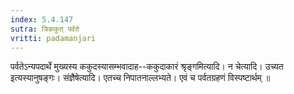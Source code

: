 ```yaml
---
index: 5.4.147
sutra: त्रिककुत् पर्वते
vritti: padamanjari
---
```


 पर्वतेऽन्यपदार्थे मुख्यस्य ककुदस्यासम्भवादाह--ककुदाकारं श्रृङ्गमित्यादि। न चेत्यादि। उच्यत इत्यस्यानुषङ्गः। संज्ञैषेत्यादि। एतच्च निपातनाल्लभ्यते। एवं च पर्वतग्रहणं विस्पष्टार्थम् ॥